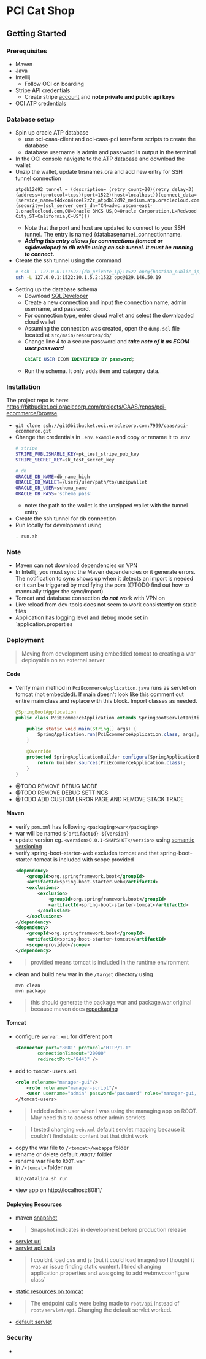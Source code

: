 # PCI Cat Shop

## Getting Started
### Prerequisites

- Maven
- Java
- Intellij
  - Follow OCI on boarding
- Stripe API credentials
  - Create stripe [account](https://dashboard.stripe.com/test/dashboard) and **note private and public api keys**
- OCI ATP credentials

### Database setup
- Spin up oracle ATP database
  - use oci-caas-client and oci-caas-pci terraform scripts to create the database
  - database username is admin and password is output in the terminal
- In the OCI console navigate to the ATP database and download the wallet
- Unzip the wallet, update tnsnames.ora and add new entry for SSH tunnel connection
    ```text
    atpdb12d92_tunnel = (description= (retry_count=20)(retry_delay=3)(address=(protocol=tcps)(port=1522)(host=localhost))(connect_data=(service_name=f4dxon4zoel2z2z_atpdb12d92_medium.atp.oraclecloud.com))(security=(ssl_server_cert_dn="CN=adwc.uscom-east-1.oraclecloud.com,OU=Oracle BMCS US,O=Oracle Corporation,L=Redwood City,ST=California,C=US")))
    ```
  - Note that the port and host are updated to connect to your SSH tunnel. The entry is named {databasename}_connectionname.
  - ***Adding this entry allows for connnections (tomcat or sqldeveloper) to db while using an ssh tunnel. It must be running to connect.***
- Create the ssh tunnel using the command
    ```bash
    # ssh -L 127.0.0.1:1522:{db_private_ip}:1522 opc@{bastion_public_ip}
    ssh -L 127.0.0.1:1522:10.1.5.2:1522 opc@129.146.50.19
    ```
- Setting up the database schema
  - Download [SQLDeveloper](https://www.oracle.com/database/technologies/appdev/sqldeveloper-landing.html)
  - Create a new connection and input the connection name, admin username, and password. 
  - For connection type, enter cloud wallet and select the downloaded cloud wallet
  - Assuming the connection was created, open the `dump.sql` file located at `src/main/resources/db/`
  - Change line 4 to a secure password and ***take note of it as ECOM user password***
    ```sql
    CREATE USER ECOM IDENTIFIED BY password;
    ```
  - Run the schema. It only adds item and category data.


### Installation
The project repo is here: https://bitbucket.oci.oraclecorp.com/projects/CAAS/repos/pci-ecommerce/browse
- `git clone ssh://git@bitbucket.oci.oraclecorp.com:7999/caas/pci-ecommerce.git`
- Change the credentials in `.env.example` and copy or rename it to .env
    ```bash
    # stripe
    STRIPE_PUBLISHABLE_KEY=pk_test_stripe_pub_key
    STRIPE_SECRET_KEY=sk_test_secret_key
    
    # db
    ORACLE_DB_NAME=db_name_high
    ORACLE_DB_WALLET=/Users/user/path/to/unzipwallet
    ORACLE_DB_USER=schema_name
    ORACLE_DB_PASS='schema_pass'
    ```
    - note: the path to the wallet is the unzipped wallet with the tunnel entry
- Create the ssh tunnel for db connection
- Run locally for development using 
    ```bash
    . run.sh
    ```

### Note
- Maven can not download dependencies on VPN
- In Intellij, you must sync the Maven dependencies or it generate errors. The notification to sync shows up when it detects an import is needed or it can be triggered by modifying the pom (@TODO find out how to mannually trigger the sync/import)
- Tomcat and database connection ***do not*** work with VPN on
- Live reload from dev-tools does not seem to work consistently on static files
- Application has logging level and debug mode set in `application.properties


### Deployment
> Moving from development using embedded tomcat to creating a war deployable on an external server
#### Code
- Verify main method in `PciEcommerceApplication.java` runs as servlet on tomcat (not embedded). If main doesn't look like this comment out entire main class and replace with this block. Import classes as needed.
    ```java
    @SpringBootApplication
    public class PciEcommerceApplication extends SpringBootServletInitializer {

        public static void main(String[] args) {
            SpringApplication.run(PciEcommerceApplication.class, args);
        }

        @Override
        protected SpringApplicationBuilder configure(SpringApplicationBuilder builder) {
            return builder.sources(PciEcommerceApplication.class);
        }
    }
    ```
- @TODO REMOVE DEBUG MODE
- @TODO REMOVE DEBUG SETTINGS
- @TODO ADD CUSTOM ERROR PAGE AND REMOVE STACK TRACE

#### Maven
- verify `pom.xml` has following
    `<packaging>war</packaging>`
- war will be named `${artifactId}-${version}`
- update version eg. `<version>0.0.1-SNAPSHOT</version>` using [semantic versioning](semver.org)
- verify spring-boot-starter-web excludes tomcat and that spring-boot-starter-tomcat is included with scope provided
    ```xml
    <dependency>
        <groupId>org.springframework.boot</groupId>
        <artifactId>spring-boot-starter-web</artifactId>
        <exclusions>
            <exclusion>
                <groupId>org.springframework.boot</groupId>
                <artifactId>spring-boot-starter-tomcat</artifactId>
            </exclusion>
        </exclusions>
    </dependency>
    <dependency>
        <groupId>org.springframework.boot</groupId>
        <artifactId>spring-boot-starter-tomcat</artifactId>
        <scope>provided</scope>
    </dependency>
    ```
- > provided means tomcat is included in the runtime environment
- clean and build new war in the `/target` directory using 
    ```shell
    mvn clean
    mvn package
    ```
- > this should generate the package.war and package.war.original because maven does [repackaging](https://stackoverflow.com/questions/43641664/why-spring-boot-generates-jar-or-war-file-with-original-extension)

#### Tomcat
- configure `server.xml` for different port
    ```xml
    <Connector port="8081" protocol="HTTP/1.1"
            connectionTimeout="20000"
            redirectPort="8443" /> 
    ```
- add to `tomcat-users.xml`
    ```xml
    <role rolename="manager-gui"/>
        <role rolename="manager-script"/>
        <user username="admin" password="password" roles="manager-gui, manager-script"/>
    </tomcat-users>
    ```
- > I added admin user when I was using the managing app on ROOT. May need this to access other admin servlets
- > I tested changing `web.xml` default servlet mapping because it couldn't find static content but that didnt work
- copy the war file to `/<tomcat>/webapps` folder
- rename or delete default `/ROOT/` folder
- rename war file to `ROOT.war`
- in `/<tomcat>` folder run 
    ```shell
    bin/catalina.sh run
    ```
- view app on http://localhost:8081/


#### Deploying Resources
  - maven [snapshot](https://stackoverflow.com/questions/5901378/what-exactly-is-a-maven-snapshot-and-why-do-we-need-it)
  - > Snapshot indicates in development before production release
  - [servlet url](https://stackoverflow.com/questions/20405474/add-context-path-to-spring-boot-application)
  - [servlet api calls](https://stackoverflow.com/questions/46280399/spring-boot-rest-controller-returns-404-when-deployed-on-external-tomcat-9-serve)
  - > I couldnt load css and js (but it could load images) so I thought it was an issue finding static content. I tried changing application.properties and was going to add webmvcconfigure class`
  - [static resources on tomcat](https://stackoverflow.com/questions/41190635/css-and-js-file-not-loading-while-deploying-war-file-on-apache-tomcat)
  - > The endpoint calls were being made to `root/api` instead of `root/servlet/api`. Changing the default servlet worked.
  - [default servlet](https://stackoverflow.com/questions/14223150/mapping-a-specific-servlet-to-be-the-default-servlet-in-tomcat)


### Security
- 
